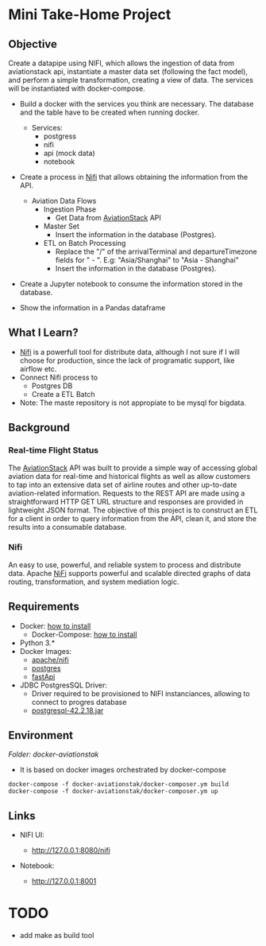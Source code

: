 
# Mini Take-Home Project

## Objective

Create a datapipe using NIFI, which allows the ingestion of data from aviationstack api, instantiate a master data set (following the fact model), and perform a simple transformation, creating a view of data. The services will be instantiated with docker-compose.

* Build a docker with the services you think are necessary. The database and the table have to be created when running docker.
  * Services:
    * postgress
    * nifi
    * api (mock data)
    * notebook

* Create a process in [Nifi] that allows obtaining the information from the API.
  - Aviation Data Flows
    - Ingestion Phase
      * Get Data from [AviationStack] API
    - Master Set
      -  Insert the information in the database (Postgres).
    - ETL on Batch Processing
      * Replace the "/" of the arrivalTerminal and departureTimezone fields for " - ". E.g: "Asia/Shanghai" to "Asia - Shanghai"
      * Insert the information in the database (Postgres).
* Create a Jupyter notebook to consume the information stored in the database.
* Show the information in a Pandas dataframe

## What I Learn?

- [Nifi] is a powerfull tool for distribute data, although I not sure if I will choose for production, since the lack of programatic support, like airflow etc.
- Connect Nifi process to 
  - Postgres DB
  - Create a ETL Batch
- Note: The maste repository is not appropiate to be mysql for bigdata.

## Background

### Real-time Flight Status

The [AviationStack] API was built to provide a simple way of accessing global aviation data for real-time and historical flights as well as allow customers to tap into an extensive data set of airline routes and other up-to-date aviation-related information. Requests to the REST API are made using a straightforward HTTP GET URL structure and responses are provided in lightweight JSON format. The objective of this project is to construct an ETL for a client in order to query information from the API, clean it, and store the results into a consumable database.

### Nifi

An easy to use, powerful, and reliable system to process and distribute data. Apache [NiFi] supports powerful and scalable directed graphs of data routing, transformation, and system mediation logic.

## Requirements

* Docker: [how to install](https://docs.docker.com/get-docker/)
  * Docker-Compose: [how to install](https://docs.docker.com/compose/install/)
* Python 3.*
* Docker Images:
  * [apache/nifi](https://hub.docker.com/r/apache/nifi/)
  * [postgres](https://hub.docker.com/_/postgres)
  * [fastApi](https://hub.docker.com/r/tiangolo/uvicorn-gunicorn-fastapi)
* JDBC PostgresSQL Driver:
  * Driver required to be provisioned to NIFI instanciances, allowing to connect to progres database
  * [postgresql-42.2.18.jar](https://jdbc.postgresql.org/download.html)
## Environment

*Folder: docker-aviationstak*

* It is based on docker images orchestrated by docker-compose

```
docker-compose -f docker-aviationstak/docker-composer.ym build
docker-compose -f docker-aviationstak/docker-composer.ym up
```


## Links

* NIFI UI:
  * http://127.0.0.1:8080/nifi

* Notebook:
  * http://127.0.0.1:8001

# TODO

* add make as build tool



[AviationStack]: https://aviationstack.com/
[Nifi]: https://nifi.apache.org/